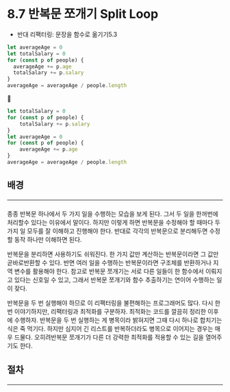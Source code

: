 # 8.7 반복문 쪼개기 Split Loop

- 반대 리팩터링: 문장을 함수로 옮기기5.3

```js	
let averageAge = 0
let totalSalary = 0
for (const p of people) {
  averageAge += p.age
  totalSalary += p.salary
}
averageAge = averageAge / people.length
```
🔻
```js
let totalSalary = 0
for (const p of people) {
	totalSalary += p.salary
}
let averageAge = 0
for (const p of people) {
	averageAge += p.age
}
averageAge = averageAge / people.length
```


## 배경 <hr>
#### 
종종 반복문 하나에서 두 가지 일을 수행하는 모습을 보게 된다. 그서 두 일을 한꺼번에 처리할수 있다는 이유에서 말이다. 하지만 이렇게 하면 반복문을 수정해야 할 때마다 두 가지 일 모두를 잘 이해하고 진행해야 한다. 반대로 각각의 반복문으로 분리해두면 수정할 동작 하나만 이해하면 된다.

반복문을 분리하면 사용하기도 쉬워진다. 한 가지 값만 계산하는 반복문이라면 그 값만 곧바로반환할 수 있다. 반면 여러 일을 수행하는 반복문이라면 구조체를 반환하거나 지역 변수를 활용해야 한다. 참고로 반복문 쪼개기는 서로 다른 일들이 한 함수에서 이뤄지고 있다는 신호일 수 있고, 그래서 반복문 쪼개기와 함수 추출하기는 연이어 수행하는 일이 잦다.

반복문을 두 번 실행해야 하므로 이 리팩터링을 불편해하는 프로그래머도 많다. 다시 한번 이야기하지만, 리팩터링과 최적화를 구분하자. 최적화는 코드를 깔끔히 정리한 이후에 수행하자. 반복문을 두 번 실행하는 게 병목이라 밝혀지면 그때 다시 하나로 합치기는 식은 죽 먹기다. 하지만 심지어 긴 리스트를 반복하더라도 병목으로 이어지는 경우는 매우 드물다. 오히려반복문 쪼개기가 다른 더 강력한 최적화를 적용할 수 있는 길을 열어주기도 한다.

## 절차 <hr>
#### 

